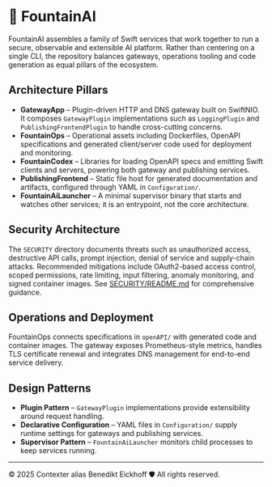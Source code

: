 # 🌊 FountainAI

FountainAI assembles a family of Swift services that work together to run a secure, observable and extensible AI platform. Rather than centering on a single CLI, the repository balances gateways, operations tooling and code generation as equal pillars of the ecosystem.

## Architecture Pillars

- **GatewayApp** – Plugin-driven HTTP and DNS gateway built on SwiftNIO. It composes `GatewayPlugin` implementations such as `LoggingPlugin` and `PublishingFrontendPlugin` to handle cross-cutting concerns.
- **FountainOps** – Operational assets including Dockerfiles, OpenAPI specifications and generated client/server code used for deployment and monitoring.
- **FountainCodex** – Libraries for loading OpenAPI specs and emitting Swift clients and servers, powering both gateway and publishing services.
- **PublishingFrontend** – Static file host for generated documentation and artifacts, configured through YAML in `Configuration/`.
- **FountainAiLauncher** – A minimal supervisor binary that starts and watches other services; it is an entrypoint, not the core architecture.

## Security Architecture

The `SECURITY` directory documents threats such as unauthorized access, destructive API calls, prompt injection, denial of service and supply-chain attacks. Recommended mitigations include OAuth2-based access control, scoped permissions, rate limiting, input filtering, anomaly monitoring, and signed container images. See [SECURITY/README.md](SECURITY/README.md) for comprehensive guidance.

## Operations and Deployment

FountainOps connects specifications in `openAPI/` with generated code and container images. The gateway exposes Prometheus-style metrics, handles TLS certificate renewal and integrates DNS management for end-to-end service delivery.

## Design Patterns

- **Plugin Pattern** – `GatewayPlugin` implementations provide extensibility around request handling.
- **Declarative Configuration** – YAML files in `Configuration/` supply runtime settings for gateways and publishing services.
- **Supervisor Pattern** – `FountainAiLauncher` monitors child processes to keep services running.

---
© 2025 Contexter alias Benedikt Eickhoff 🛡️ All rights reserved.
